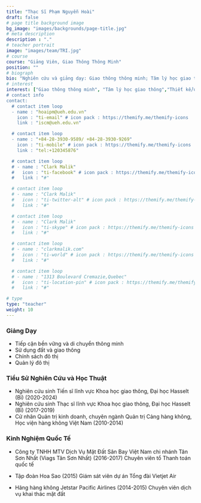 ```yaml
---
title: "Thạc Sĩ Phạm Nguyễn Hoài"
draft: false
# page title background image
bg_image: "images/backgrounds/page-title.jpg"
# meta description
description : "."
# teacher portrait
image: "images/team/TRI.jpg"
# course
course: "Giảng Viên, Giao Thông Thông Minh"
position: ""
# biograph
bio: "Nghiên cứu và giảng dạy: Giao thông thông minh; Tâm lý học giao thông; Thiết kế/quy hoạch giao thông công cộng, giao thông không động cơ; Kinh tế vận tải hàng không; Chính sách và quản lý đô thị."
# interest
interest: ["Giao thông thông minh", "Tâm lý học giao thông","Thiết kế/quy hoạch giao thông công cộng, giao thông không động cơ", Kinh tế vận tải hàng không", "Chính sách và quản lý đô thị"]
# contact info
contact:
  # contact item loop
  - name : "hoaipm@ueh.edu.vn"
    icon : "ti-email" # icon pack : https://themify.me/themify-icons
    link : "iscm@ueh.edu.vn"

  # contact item loop
  - name : "+84-28-3930-9589/ +84-28-3930-9269"
    icon : "ti-mobile" # icon pack : https://themify.me/themify-icons
    link : "tel:+120345876"

  # contact item loop
  # - name : "Clark Malik"
  #   icon : "ti-facebook" # icon pack : https://themify.me/themify-icons
  #   link : "#"

  # contact item loop
  # - name : "Clark Malik"
  #   icon : "ti-twitter-alt" # icon pack : https://themify.me/themify-icons
  #   link : "#"

  # contact item loop
  # - name : "Clark Malik"
  #   icon : "ti-skype" # icon pack : https://themify.me/themify-icons
  #   link : "#"

  # contact item loop
  # - name : "clarkmalik.com"
  #   icon : "ti-world" # icon pack : https://themify.me/themify-icons
  #   link : "#"

  # contact item loop
  # - name : "1313 Boulevard Cremazie,Quebec"
  #   icon : "ti-location-pin" # icon pack : https://themify.me/themify-icons
  #   link : "#"

# type
type: "teacher"
weight: 10
---
```


### Giảng Dạy
* Tiếp cận bền vững và di chuyển thông minh
* Sử dụng đất và giao thông
* Chính sách đô thị
* Quản lý đô thị


### Tiểu Sử Nghiên Cứu và Học Thuật
*	Nghiên cứu sinh Tiến sĩ lĩnh vực Khoa học giao thông, Đại học Hasselt (Bỉ) (2020-2024)
*	Nghiên cứu sinh Thạc sĩ lĩnh vực Khoa học giao thông, Đại học Hasselt (Bỉ) (2017-2019)
*	Cử nhân Quản trị kinh doanh, chuyên ngành Quản trị Cảng hàng không, Học viện hàng không Việt Nam (2010-2014)

### Kinh Nghiệm Quốc Tế

*	Công ty TNHH MTV Dịch Vụ Mặt Đất Sân Bay Việt Nam chi nhánh Tân Sơn Nhất (Viags Tân Sơn Nhất) (2016-2017)
Chuyên viên tổ Thanh toán quốc tế

*	Tập đoàn Hoa Sao (2015)
Giám sát viên dự án Tổng đài Vietjet Air

*	Hãng hàng không Jetstar Pacific Airlines (2014-2015)
Chuyên viên dịch vụ khai thác mặt đất

